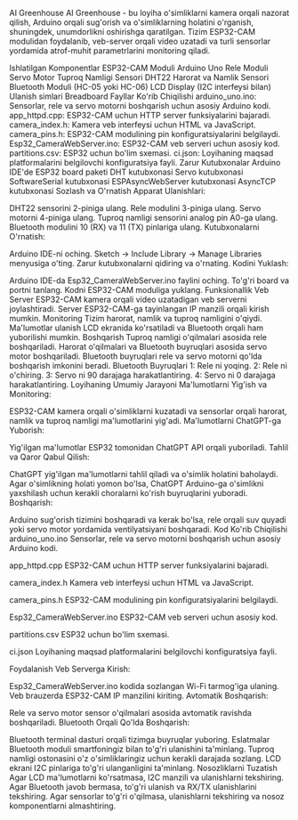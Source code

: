 AI Greenhouse
AI Greenhouse - bu loyiha o'simliklarni kamera orqali nazorat qilish, Arduino orqali sug'orish va o'simliklarning holatini o'rganish, shuningdek, unumdorlikni oshirishga qaratilgan. Tizim ESP32-CAM modulidan foydalanib, veb-server orqali video uzatadi va turli sensorlar yordamida atrof-muhit parametrlarini monitoring qiladi.

Ishlatilgan Komponentlar
ESP32-CAM Moduli
Arduino Uno
Rele Moduli
Servo Motor
Tuproq Namligi Sensori
DHT22 Harorat va Namlik Sensori
Bluetooth Moduli (HC-05 yoki HC-06)
LCD Display (I2C interfeysi bilan)
Ulanish simlari
Breadboard
Fayllar Ko'rib Chiqilishi
arduino_uno.ino: Sensorlar, rele va servo motorni boshqarish uchun asosiy Arduino kodi.
app_httpd.cpp: ESP32-CAM uchun HTTP server funksiyalarini bajaradi.
camera_index.h: Kamera veb interfeysi uchun HTML va JavaScript.
camera_pins.h: ESP32-CAM modulining pin konfiguratsiyalarini belgilaydi.
Esp32_CameraWebServer.ino: ESP32-CAM veb serveri uchun asosiy kod.
partitions.csv: ESP32 uchun bo'lim sxemasi.
ci.json: Loyihaning maqsad platformalarini belgilovchi konfiguratsiya fayli.
Zarur Kutubxonalar
Arduino IDE'de ESP32 board paketi
DHT kutubxonasi
Servo kutubxonasi
SoftwareSerial kutubxonasi
ESPAsyncWebServer kutubxonasi
AsyncTCP kutubxonasi
Sozlash va O'rnatish
Apparat Ulanishlari:

DHT22 sensorini 2-piniga ulang.
Rele modulini 3-piniga ulang.
Servo motorni 4-piniga ulang.
Tuproq namligi sensorini analog pin A0-ga ulang.
Bluetooth modulini 10 (RX) va 11 (TX) pinlariga ulang.
Kutubxonalarni O'rnatish:

Arduino IDE-ni oching.
Sketch -> Include Library -> Manage Libraries menyusiga o'ting.
Zarur kutubxonalarni qidiring va o'rnating.
Kodini Yuklash:

Arduino IDE-da Esp32_CameraWebServer.ino faylini oching.
To'g'ri board va portni tanlang.
Kodni ESP32-CAM moduliga yuklang.
Funksionallik
Veb Server
ESP32-CAM kamera orqali video uzatadigan veb serverni joylashtiradi.
Server ESP32-CAM-ga tayinlangan IP manzili orqali kirish mumkin.
Monitoring
Tizim harorat, namlik va tuproq namligini o'qiydi.
Ma'lumotlar ulanish LCD ekranida ko'rsatiladi va Bluetooth orqali ham yuborilishi mumkin.
Boshqarish
Tuproq namligi o'qilmalari asosida rele boshqariladi.
Harorat o'qilmalari va Bluetooth buyruqlari asosida servo motor boshqariladi.
Bluetooth buyruqlari rele va servo motorni qo'lda boshqarish imkonini beradi.
Bluetooth Buyruqlari
1: Rele ni yoqing.
2: Rele ni o'chiring.
3: Servo ni 90 darajaga harakatlantiring.
4: Servo ni 0 darajaga harakatlantiring.
Loyihaning Umumiy Jarayoni
Ma'lumotlarni Yig'ish va Monitoring:

ESP32-CAM kamera orqali o'simliklarni kuzatadi va sensorlar orqali harorat, namlik va tuproq namligi ma'lumotlarini yig'adi.
Ma'lumotlarni ChatGPT-ga Yuborish:

Yig'ilgan ma'lumotlar ESP32 tomonidan ChatGPT API orqali yuboriladi.
Tahlil va Qaror Qabul Qilish:

ChatGPT yig'ilgan ma'lumotlarni tahlil qiladi va o'simlik holatini baholaydi.
Agar o'simlikning holati yomon bo'lsa, ChatGPT Arduino-ga o'simlikni yaxshilash uchun kerakli choralarni ko'rish buyruqlarini yuboradi.
Boshqarish:

Arduino sug'orish tizimini boshqaradi va kerak bo'lsa, rele orqali suv quyadi yoki servo motor yordamida ventilyatsiyani boshqaradi.
Kod Ko'rib Chiqilishi
arduino_uno.ino
Sensorlar, rele va servo motorni boshqarish uchun asosiy Arduino kodi.

app_httpd.cpp
ESP32-CAM uchun HTTP server funksiyalarini bajaradi.

camera_index.h
Kamera veb interfeysi uchun HTML va JavaScript.

camera_pins.h
ESP32-CAM modulining pin konfiguratsiyalarini belgilaydi.

Esp32_CameraWebServer.ino
ESP32-CAM veb serveri uchun asosiy kod.

partitions.csv
ESP32 uchun bo'lim sxemasi.

ci.json
Loyihaning maqsad platformalarini belgilovchi konfiguratsiya fayli.

Foydalanish
Veb Serverga Kirish:

Esp32_CameraWebServer.ino kodida sozlangan Wi-Fi tarmog'iga ulaning.
Veb brauzerda ESP32-CAM IP manzilini kiriting.
Avtomatik Boshqarish:

Rele va servo motor sensor o'qilmalari asosida avtomatik ravishda boshqariladi.
Bluetooth Orqali Qo'lda Boshqarish:

Bluetooth terminal dasturi orqali tizimga buyruqlar yuboring.
Eslatmalar
Bluetooth moduli smartfoningiz bilan to'g'ri ulanishini ta'minlang.
Tuproq namligi ostonasini o'z o'simliklaringiz uchun kerakli darajada sozlang.
LCD ekrani I2C pinlariga to'g'ri ulanganligini ta'minlang.
Nosozliklarni Tuzatish
Agar LCD ma'lumotlarni ko'rsatmasa, I2C manzili va ulanishlarni tekshiring.
Agar Bluetooth javob bermasa, to'g'ri ulanish va RX/TX ulanishlarini tekshiring.
Agar sensorlar to'g'ri o'qilmasa, ulanishlarni tekshiring va nosoz komponentlarni almashtiring.
